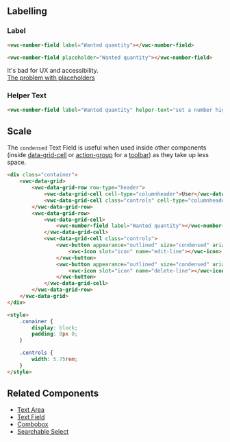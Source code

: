 ## Labelling

### Label

<docs-do-dont>
<docs-do slot="description" headline="Use the label attribute whenever possible" caption="It provides a description of the purpose of the Number Field to all users and it is accessibly linked to the input element.">

```html preview example
<vwc-number-field label="Wanted quantity"></vwc-number-field>
```

</docs-do>
<docs-do dont headline="Don't use the placeholder attribute as a label">

```html preview example
<vwc-number-field placeholder="Wanted quantity"></vwc-number-field>
```

It's bad for UX and accessibility.<br />[The problem with placeholders](https://www.deque.com/blog/accessible-forms-the-problem-with-placeholders/)

</docs-do>
</docs-do-dont>

### Helper Text

<docs-do-dont>
<docs-do slot="description" headline="Use helper text to provide extra information about the field" caption="It is visible to the user at all times and it is read out by screen readers when the user focuses on the input element.">

```html preview example
<vwc-number-field label="Wanted quantity" helper-text="set a number higher than 1 less than 10"></vwc-number-field>
```

</docs-do>
</docs-do-dont>

## Scale

<docs-do-dont headline="Use condensed Number Fields when space is limited" reverse>

<div slot="description">

The `condensed` Text Field is useful when used inside other components (inside [data-grid-cell](/components/data-grid/#cell) or [action-group](/components/action-group/) for a [toolbar](/components/button/use-cases/#toolbars)) as they take up less space.

</div>
<docs-do>

```html preview example
<div class="container">
	<vwc-data-grid>
		<vwc-data-grid-row row-type="header">
			<vwc-data-grid-cell cell-type="columnheader">User</vwc-data-grid-cell>
			<vwc-data-grid-cell class="controls" cell-type="columnheader"></vwc-data-grid-cell>
		</vwc-data-grid-row>
		<vwc-data-grid-row>
			<vwc-data-grid-cell>
				<vwc-number-field label="Wanted quantity"></vwc-number-field>
			</vwc-data-grid-cell>
			<vwc-data-grid-cell class="controls">
				<vwc-button appearance="outlined" size="condensed" aria-label="Edit">
					<vwc-icon slot="icon" name="edit-line"></vwc-icon>
				</vwc-button>
				<vwc-button appearance="outlined" size="condensed" aria-label="Delete" connotation="alert">
					<vwc-icon slot="icon" name="delete-line"></vwc-icon>
				</vwc-button>
			</vwc-data-grid-cell>
		</vwc-data-grid-row>
	</vwc-data-grid>
</div>

<style>
	.conainer {
		display: block;
		padding: 8px 0;
	}

	.controls {
		width: 5.75rem;
	}
</style>
```

</docs-do>
</docs-do-dont>

## Related Components

- [Text Area](/components/text-area/)
- [Text Field](/components/text-field)
- [Combobox](/components/combobox/)
- [Searchable Select](/components/searchable-select/)
